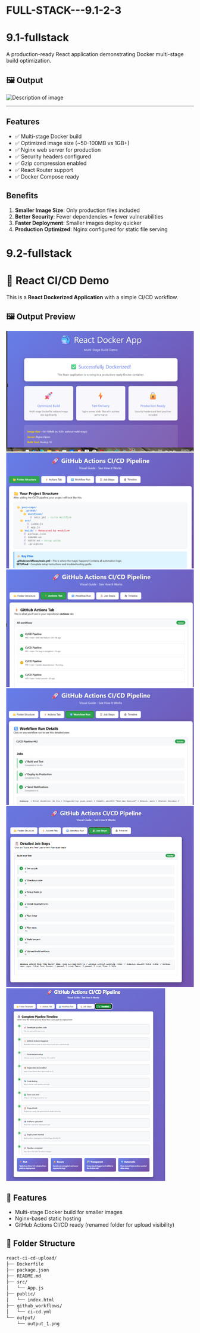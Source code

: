 # FULL-STACK---9.1-2-3

# 9.1-fullstack
A production-ready React application demonstrating Docker multi-stage build optimization.

## 🖼️ Output

![Description of image](https://github.com/ankit-156/Dockerize-a-React-Application-with-Multi-Stage-Build/blob/main/OUTPUT/output_1.png)

---

## Features

- ✅ Multi-stage Docker build
- ✅ Optimized image size (~50-100MB vs 1GB+)
- ✅ Nginx web server for production
- ✅ Security headers configured
- ✅ Gzip compression enabled
- ✅ React Router support
- ✅ Docker Compose ready


## Benefits

1. **Smaller Image Size**: Only production files included
2. **Better Security**: Fewer dependencies = fewer vulnerabilities
3. **Faster Deployment**: Smaller images deploy quicker
4. **Production Optimized**: Nginx configured for static file serving



# 9.2-fullstack
# 🐳 React CI/CD Demo

This is a **React Dockerized Application** with a simple CI/CD workflow.

## 🖼️ Output Preview

![Description of image](https://github.com/ankit-156/Set-Up-CI-CD-Pipeline-using-GitHub-Actions/raw/main/output/output_1.png)
![Description of image](https://github.com/ankit-156/Set-Up-CI-CD-Pipeline-using-GitHub-Actions/blob/main/output/output_2.png)
![Description of image](https://github.com/ankit-156/Set-Up-CI-CD-Pipeline-using-GitHub-Actions/raw/main/output/output_3.png)
![Description of image](https://github.com/ankit-156/Set-Up-CI-CD-Pipeline-using-GitHub-Actions/blob/main/output/output_4.png)
![Description of image](https://github.com/ankit-156/Set-Up-CI-CD-Pipeline-using-GitHub-Actions/blob/main/output/output_5.png)
![Description of image](https://github.com/ankit-156/Set-Up-CI-CD-Pipeline-using-GitHub-Actions/blob/main/output/output_6.png)

## 🚀 Features
- Multi-stage Docker build for smaller images  
- Nginx-based static hosting  
- GitHub Actions CI/CD ready (renamed folder for upload visibility)

## 🧠 Folder Structure
```
react-ci-cd-upload/
├── Dockerfile
├── package.json
├── README.md
├── src/
│   └── App.js
├── public/
│   └── index.html
├── github_workflows/
│   └── ci-cd.yml
└── output/
    └── output_1.png
```





